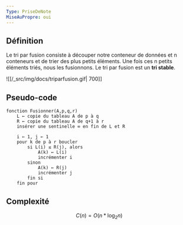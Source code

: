```yaml
---
Type: PriseDeNote
MiseAuPropre: oui
---
```


## Définition
Le tri par fusion consiste à découper notre conteneur de données et n conteneurs et de trier des plus petits éléments. Une fois ces n petits éléments triés, nous les fusionnons. Le tri par fusion est un **tri stable**.

![[/_src/img/docs/triparfusion.gif| 700]]
## Pseudo-code

```
fonction Fusionner(A,p,q,r)
	L ← copie du tableau A de p à q
	R ← copie du tableau A de q+1 à r
	insérer une sentinelle ∞ en fin de L et R

	i ← 1, j ← 1
	pour k de p à r boucler
		si L(i) ≤ R(j), alors
			A(k) ← L(i)
			incrémenter i
		sinon
			A(k) ← R(j)
			incrémenter j
		fin si
	fin pour
```

## Complexité

$$ C(n) = O(n*\log_{2}n) $$
